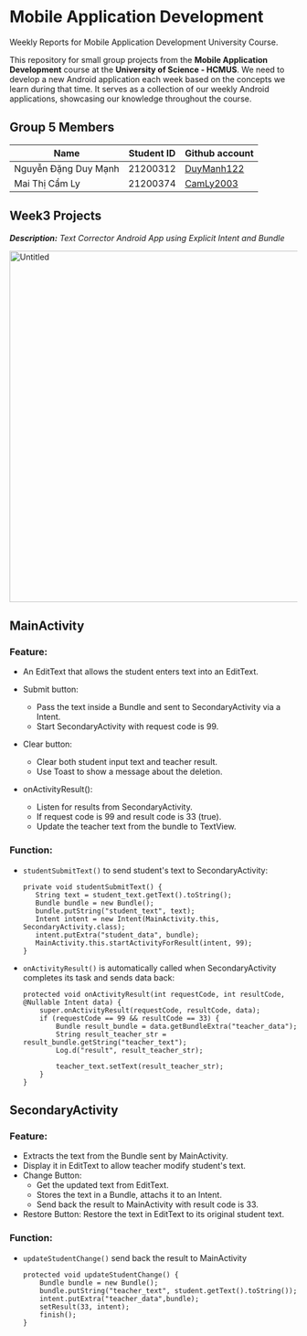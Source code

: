# Mobile Application Development
Weekly Reports for Mobile Application Development University Course.

This repository for small group projects from the **Mobile Application Development** course at the **University of Science - HCMUS**. We need to develop a new Android application each week based on the concepts we learn during that time. It serves as a collection of our weekly Android applications, showcasing our knowledge throughout the course.

## Group 5 Members

| Name |Student ID         | Github account                        |
|------|-------------------|---------------------------------------|
| Nguyễn Đặng Duy Mạnh    |   21200312   | [DuyManh122](https://github.com/DuyManh122) |
| Mai Thị Cẩm Ly          |   21200374   | [CamLy2003](https://github.com/CamLy2003)   |


## Week3 Projects
***Description:** Text Corrector Android App using Explicit Intent and Bundle*

<img width="615" alt="Untitled" src="https://github.com/user-attachments/assets/7e750069-02f9-4fe7-be32-4a4153c38aaf" />


## MainActivity

### Feature:
  - An EditText that allows the student enters text into an EditText.
  - Submit button:
	  + Pass the text inside a Bundle and sent to SecondaryActivity via a Intent.
    + Start SecondaryActivity with request code is 99.

  - Clear button:
	  + Clear both student input text and teacher result.
    + Use Toast to show a message about the deletion.
      
  - onActivityResult():
    + Listen for results from SecondaryActivity.
    + If request code is 99 and result code is 33 (true).
    + Update the teacher text from the bundle to TextView.

### Function:
  - ```studentSubmitText()``` to send student's text to SecondaryActivity:

     ```
     private void studentSubmitText() {
        String text = student_text.getText().toString();
        Bundle bundle = new Bundle();
        bundle.putString("student_text", text);
        Intent intent = new Intent(MainActivity.this, SecondaryActivity.class);
        intent.putExtra("student_data", bundle);
        MainActivity.this.startActivityForResult(intent, 99);
    }
    ```
  - ```onActivityResult()``` is automatically called when SecondaryActivity completes its task and sends data back:
    ```
    protected void onActivityResult(int requestCode, int resultCode, @Nullable Intent data) {
        super.onActivityResult(requestCode, resultCode, data);
        if (requestCode == 99 && resultCode == 33) {
            Bundle result_bundle = data.getBundleExtra("teacher_data");
            String result_teacher_str = result_bundle.getString("teacher_text");
            Log.d("result", result_teacher_str);

            teacher_text.setText(result_teacher_str);
        }
    }
    ```

## SecondaryActivity

### Feature:

  - Extracts the text from the Bundle sent by MainActivity.
  - Display it in EditText to allow teacher modify student's text.
  - Change Button:
    + Get the updated text from EditText.
    + Stores the text in a Bundle, attachs it to an Intent.
    + Send back the result to MainActivity with result code is 33.
  -	Restore Button: Restore the text in EditText to its original student text.

### Function:
  - ```updateStudentChange()``` send back the result to MainActivity
    ```
    protected void updateStudentChange() {
        Bundle bundle = new Bundle();
        bundle.putString("teacher_text", student.getText().toString());
        intent.putExtra("teacher_data",bundle);
        setResult(33, intent);
        finish();
    }
    ```

	
